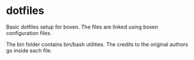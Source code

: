 dotfiles
========

Basic dotfiles setup for boxen. The files are linked using boxen configuration files.

The bin folder contains bin/bash utilities. The credits to the original authors go inside each file.
